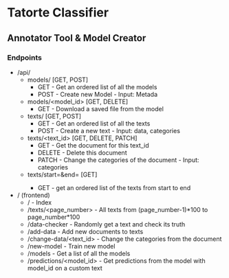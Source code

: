 # Tatorte Classifier
## Annotator Tool & Model Creator

### Endpoints
- /api/
    - models/ [GET, POST]
        - GET - Get an ordered list of all the models
        - POST - Create new Model - Input: Metada
    - models/<model_id> [GET, DELETE]
        - GET - Download a saved file from the model
    - texts/ [GET, POST]
        - GET - Get an ordered list of all the texts
        - POST - Create a new text - Input: data, categories
    - texts/<text_id> [GET, DELETE, PATCH]
        - GET - Get the document for this text_id
        - DELETE - Delete this document
        - PATCH - Change the categories of the document - Input: categories
    - texts/start=<start>&end=<end> [GET]
        - GET - get an ordered list of the texts from start to end
- / (frontend)
    - / - Index
    - /texts/<page_number> - All texts from (page_number-1)\*100 to page_number\*100
    - /data-checker - Randomly get a text and check its truth
    - /add-data - Add new documents to texts
    - /change-data/<text_id> - Change the categories from the document
    - /new-model - Train new model
    - /models - Get a list of all the models
    - /predictions/<model_id> - Get predictions from the model with model_id on a custom text 